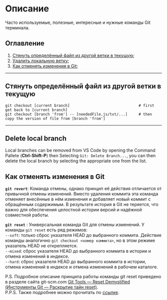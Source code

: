 # Описание
Часто используемые, полезные, интересные и нужные команды Git терминала.

## Оглавление

1. [Стянуть определённый файл из другой ветки в текущую](#Стянуть-определённый-файл-из-другой-ветки-в-текущую);
2. [Удалить локальную ветку](#Delete-local-branch);
3. [Как отменять изменения в Git](#Как-отменять-изменения-в-Git);
  
____

## Стянуть определённый файл из другой ветки в текущую
```
git checkout [current branch]                               # first get back to [current branch]    
git checkout [branch 'from'] -- [neededFile.js/txt/...]     # then copy the version of file from [branch 'from']    
```
____

## Delete local branch

Local branches can be removed from VS Code by opening the Command Pallete (**Ctrl-Shift-P**) then Selecting ```Git: Delete Branch...```, you can then delete the local branch by selecting the appropriate one from the list.

## Как отменять изменения в Git

**```git revert```**: Команда отмены, однако принцип её действия отличается от привычной отмены изменений. Вместо удаления коммита эта команда отменяет внесённые в нём изменения и добавляет новый коммит с обращённым содержимым. В результате история в Git не теряется, что важно для обеспечения целостной истории версий и надёжной совместной работы.

**```git reset```** : Универсальная команда Git для отмены изменений. У команды ```git reset``` есть ряд режимов:  
```--soft```: только сброс указателя HEAD до выбранного коммита. Действие команды аналогично ```git checkout <номер коммита>```, но в этом режиме указатель HEAD не открепляется.  
```--mixed```: сброс указателя HEAD до выбранного коммита в истории и отмена изменений в индексе.  
```--hard```: сброс указателя HEAD до выбранного коммита в истории, отмена изменений в индексе и отмена изменений в рабочем каталоге. 

P.S. Подробное описание принципа работы команды git reset приведено в разделе сайта git-scm.com [Git Tools — Reset Demystified (Инструменты Git — Раскрытие тайн reset)](https://git-scm.com/book/en/v2/Git-Tools-Reset-Demystified).  
P.P.S. Также подробнее можно прочитать по [ссылке](https://www.atlassian.com/ru/git/tutorials/learn-undoing-changes-with-bitbucket).
